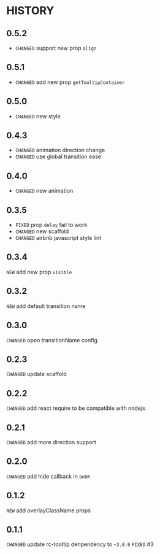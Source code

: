 # HISTORY

## 0.5.2

* `CHANGED` support new prop `align`

## 0.5.1

* `CHANGED` add new prop `getTooltipContainer`

## 0.5.0

* `CHANGED` new style

## 0.4.3

* `CHANGED` animation direction change
* `CHANGED` use global transition ease

## 0.4.0

* `CHANGED` new animation

## 0.3.5

* `FIXED` prop `delay` fail to work
* `CHANGED` new scaffold
* `CHANGED` airbnb javascript style lint

## 0.3.4

`NEW` add new prop `visible`

## 0.3.2

`NEW` add default transition name

## 0.3.0

`CHANGED` open transitionName config

## 0.2.3

`CHANGED` update scaffold

## 0.2.2
`CHANGED` add react require to be compatible with nodejs

## 0.2.1
`CHANGED` add more direction support

## 0.2.0

`CHANGED` add hide callback in `onOK`

## 0.1.2

`NEW` add overlayClassName props

## 0.1.1

`CHANGED` update rc-tooltip denpendency to `~3.0.0`
`FIXED` #3

